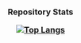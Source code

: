 <h3 align="center">

Repository Stats

[![Top Langs](https://github-readme-stats.vercel.app/api/top-langs/?username=Dino-Kupinic&layout=compact&hide=html,css,cmake&theme=dark&langs_count=10&card_width=300)](https://github.com/anuraghazra/github-readme-stats)
